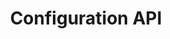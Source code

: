 ---
title: "Configuration API"
type: "api-reference"
version: "3.2"
dev_preview: false
hide_from_menu: false
desc: "License and group properties"
color: "#8129e2"
---